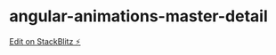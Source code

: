 # angular-animations-master-detail

[Edit on StackBlitz ⚡️](https://stackblitz.com/edit/angular-animations-master-detail)
